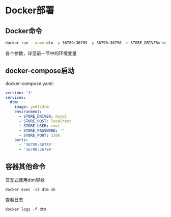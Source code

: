 # Docker部署

## Docker命令

``` bash
docker run --name dtm -p 36789:36789 -p 36790:36790 -e STORE_DRIVER='mysql' -e STORE_HOST='localhost' -e STORE_USER='root' -e STORE_PASSWORD='' -e STORE_PORT='3306' yedf/dtm:latest
```

各个参数，详见前一节中的环境变量

## docker-compose启动
docker-compose.yaml:
``` yml
version: '3'
services:
  dtm:
    image: yedf/dtm
    environment:
      - STORE_DRIVER: mysql
      - STORE_HOST: localhost
      - STORE_USER: root
      - STORE_PASSWORD: ''
      - STORE_PORT: 3306
    ports:
      - '36789:36789'
      - '36790:36790'
```

## 容器其他命令

交互式使用dtm容器

``` docker exec -it dtm sh ```

查看日志

```docker logs -f dtm ```
